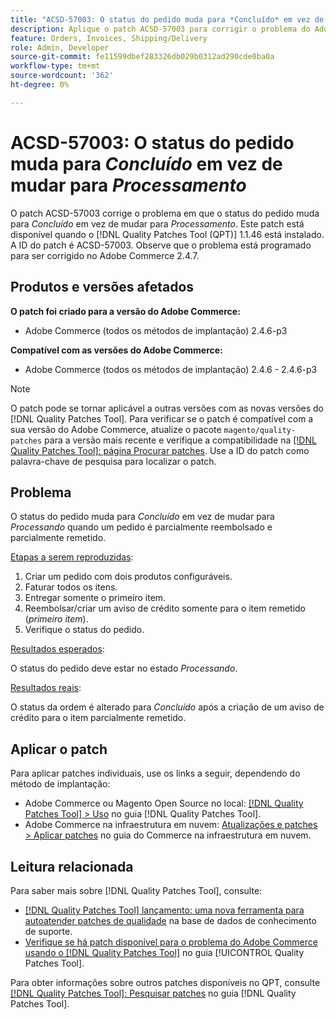 ```yaml
---
title: "ACSD-57003: O status do pedido muda para *Concluído* em vez de mudar para *Processamento*"
description: Aplique o patch ACSD-57003 para corrigir o problema do Adobe Commerce em que o status do pedido muda para *Concluído* em vez de mudar para *Processamento*.
feature: Orders, Invoices, Shipping/Delivery
role: Admin, Developer
source-git-commit: fe11599dbef283326db029b0312ad290cde0ba0a
workflow-type: tm+mt
source-wordcount: '362'
ht-degree: 0%

---
```


# ACSD-57003: O status do pedido muda para *Concluído* em vez de mudar para *Processamento*

O patch ACSD-57003 corrige o problema em que o status do pedido muda para *Concluído* em vez de mudar para *Processamento*. Este patch está disponível quando o [!DNL Quality Patches Tool (QPT)] 1.1.46 está instalado. A ID do patch é ACSD-57003. Observe que o problema está programado para ser corrigido no Adobe Commerce 2.4.7.

## Produtos e versões afetados

**O patch foi criado para a versão do Adobe Commerce:**

* Adobe Commerce (todos os métodos de implantação) 2.4.6-p3

**Compatível com as versões do Adobe Commerce:**

* Adobe Commerce (todos os métodos de implantação) 2.4.6 - 2.4.6-p3

>[!NOTE]
>
>O patch pode se tornar aplicável a outras versões com as novas versões do [!DNL Quality Patches Tool]. Para verificar se o patch é compatível com a sua versão do Adobe Commerce, atualize o pacote `magento/quality-patches` para a versão mais recente e verifique a compatibilidade na [[!DNL Quality Patches Tool]: página Procurar patches](https://experienceleague.adobe.com/tools/commerce-quality-patches/index.html). Use a ID do patch como palavra-chave de pesquisa para localizar o patch.

## Problema

O status do pedido muda para *Concluído* em vez de mudar para *Processando* quando um pedido é parcialmente reembolsado e parcialmente remetido.

<u>Etapas a serem reproduzidas</u>:

1. Criar um pedido com dois produtos configuráveis.
1. Faturar todos os itens.
1. Entregar somente o primeiro item.
1. Reembolsar/criar um aviso de crédito somente para o item remetido (*primeiro item*).
1. Verifique o status do pedido.

<u>Resultados esperados</u>:

O status do pedido deve estar no estado _Processando_.

<u>Resultados reais</u>:

O status da ordem é alterado para *Concluído* após a criação de um aviso de crédito para o item parcialmente remetido.

## Aplicar o patch

Para aplicar patches individuais, use os links a seguir, dependendo do método de implantação:

* Adobe Commerce ou Magento Open Source no local: [[!DNL Quality Patches Tool] > Uso](/help/tools/quality-patches-tool/usage.md) no guia [!DNL Quality Patches Tool].
* Adobe Commerce na infraestrutura em nuvem: [Atualizações e patches > Aplicar patches](https://experienceleague.adobe.com/docs/commerce-cloud-service/user-guide/develop/upgrade/apply-patches.html) no guia do Commerce na infraestrutura em nuvem.

## Leitura relacionada

Para saber mais sobre [!DNL Quality Patches Tool], consulte:

* [[!DNL Quality Patches Tool] lançamento: uma nova ferramenta para autoatender patches de qualidade](https://experienceleague.adobe.com/en/docs/commerce-knowledge-base/kb/announcements/commerce-announcements/magento-quality-patches-released-new-tool-to-self-serve-quality-patches) na base de dados de conhecimento de suporte.
* [Verifique se há patch disponível para o problema do Adobe Commerce usando o  [!DNL Quality Patches Tool]](/help/tools/quality-patches-tool/patches-available-in-qpt/check-patch-for-magento-issue-with-magento-quality-patches.md) no guia [!UICONTROL Quality Patches Tool].


Para obter informações sobre outros patches disponíveis no QPT, consulte [[!DNL Quality Patches Tool]: Pesquisar patches](https://experienceleague.adobe.com/tools/commerce-quality-patches/index.html) no guia [!DNL Quality Patches Tool].
